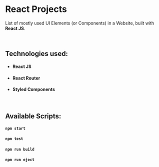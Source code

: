 # React Projects

List of mostly used UI Elements (or Components) in a Website, built with **React JS**.

<br/>

## Technologies used:

- #### **React JS**
- #### **React Router**
- #### **Styled Components**

<br/>

## Available Scripts:

#### `npm start`

#### `npm test`

#### `npm run build`

#### `npm run eject`
